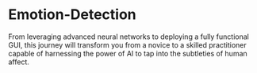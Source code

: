 # Emotion-Detection
 From leveraging advanced neural networks to deploying a fully functional GUI, this journey will transform you from a novice to a skilled practitioner capable of harnessing the power of AI to tap into the subtleties of human affect.
